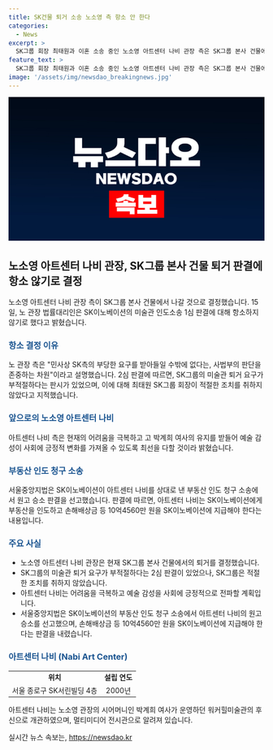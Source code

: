 ```yaml
---
title: SK건물 퇴거 소송 노소영 측 항소 안 한다
categories:
  - News
excerpt: >
  SK그룹 회장 최태원과 이혼 소송 중인 노소영 아트센터 나비 관장 측은 SK그룹 본사 건물에서 퇴거하라는 법원 판결에 대해 항소하지 않기로 했다. 이에 대리인은 사법부의 판단을 존중하는 차원에서 항소하지 않기로 했다고 설명했으며, 덧붙여 최 회장 등이 적절한 조치를 하지 않은 데 강한 유감을 표한다고 밝혔다. 이에 노 관장 측은 어려움을 극복하고 예술 감성으로 사회에 긍정적 변화를 가져올 것을 다짐했다. 이와 관련한 부동산 인도 청구 소송에서는 아트센터 나비가 SK이노베이션에게 손해배상금을 내야 할 판결이 내려졌다.
feature_text: >
  SK그룹 회장 최태원과 이혼 소송 중인 노소영 아트센터 나비 관장 측은 SK그룹 본사 건물에서 퇴거하라는 법원 판결에 대해 항소하지 않기로 했다. 이에 대리인은 사법부의 판단을 존중하는 차원에서 항소하지 않기로 했다고 설명했으며, 덧붙여 최 회장 등이 적절한 조치를 하지 않은 데 강한 유감을 표한다고 밝혔다. 이에 노 관장 측은 어려움을 극복하고 예술 감성으로 사회에 긍정적 변화를 가져올 것을 다짐했다. 이와 관련한 부동산 인도 청구 소송에서는 아트센터 나비가 SK이노베이션에게 손해배상금을 내야 할 판결이 내려졌다.
image: '/assets/img/newsdao_breakingnews.jpg'
---
```


<p><img src="/assets/img/newsdao_breakingnews.jpg" alt="koreaapp 속보" /></p>

<h2 data-ke-size="size26">노소영 아트센터 나비 관장, SK그룹 본사 건물 퇴거 판결에 항소 않기로 결정</h2>

<p data-ke-size="size16">노소영 아트센터 나비 관장 측이 SK그룹 본사 건물에서 나갈 것으로 결정했습니다. 15일, 노 관장 법률대리인은 SK이노베이션의 미술관 인도소송 1심 판결에 대해 항소하지 않기로 했다고 밝혔습니다.</p>

<h3><b><span style="color: #1a5490;">항소 결정 이유</span></b></h3>

<p data-ke-size="size16">노 관장 측은 "민사상 SK측의 부당한 요구를 받아들일 수밖에 없다는, 사법부의 판단을 존중하는 차원"이라고 설명했습니다. 2심 판결에 따르면, SK그룹의 미술관 퇴거 요구가 부적절하다는 판시가 있었으며, 이에 대해 최태원 SK그룹 회장이 적절한 조치를 취하지 않았다고 지적했습니다.</p>

<h3><b><span style="color: #1a5490;">앞으로의 노소영 아트센터 나비</span></b></h3>

<p data-ke-size="size16">아트센터 나비 측은 현재의 어려움을 극복하고 고 박계희 여사의 유지를 받들어 예술 감성이 사회에 긍정적 변화를 가져올 수 있도록 최선을 다할 것이라 밝혔습니다.</p>

<h3><b><span style="color: #1a5490;">부동산 인도 청구 소송</span></b></h3>

<p data-ke-size="size16">서울중앙지법은 SK이노베이션이 아트센터 나비를 상대로 낸 부동산 인도 청구 소송에서 원고 승소 판결을 선고했습니다. 판결에 따르면, 아트센터 나비는 SK이노베이션에게 부동산을 인도하고 손해배상금 등 10억4560만 원을 SK이노베이션에 지급해야 한다는 내용입니다.</p>

<h3><b><span style="color: #1a5490;">주요 사실</span></b></h3>

<ul>
<li>노소영 아트센터 나비 관장은 현재 SK그룹 본사 건물에서의 퇴거를 결정했습니다.</li>
<li>SK그룹의 미술관 퇴거 요구가 부적절하다는 2심 판결이 있었으나, SK그룹은 적절한 조치를 취하지 않았습니다.</li>
<li>아트센터 나비는 어려움을 극복하고 예술 감성을 사회에 긍정적으로 전파할 계획입니다.</li>
<li>서울중앙지법은 SK이노베이션의 부동산 인도 청구 소송에서 아트센터 나비의 원고 승소를 선고했으며, 손해배상금 등 10억4560만 원을 SK이노베이션에 지급해야 한다는 판결을 내렸습니다.</li>
</ul>

<h3><b><span style="color: #1a5490;">아트센터 나비 (Nabi Art Center)</span></b></h3>

<table>
<tbody>
<tr>
<td style="text-align: center; height: 17px;"><b>위치</b></td>
<td style="text-align: center; height: 17px;"><b>설립 연도</b></td>
</tr>
<tr>
<td style="text-align: center; height: 17px;">서울 종로구 SK서린빌딩 4층</td>
<td style="text-align: center; height: 17px;">2000년</td>
</tr>
</tbody>
</table>

<p data-ke-size="size16">아트센터 나비는 노소영 관장의 시어머니인 박계희 여사가 운영하던 워커힐미술관의 후신으로 개관하였으며, 멀티미디어 전시관으로 알려져 있습니다.</p>
실시간 뉴스 속보는, <a href="https://newsdao.kr" rel="dofollow">https://newsdao.kr</a>


